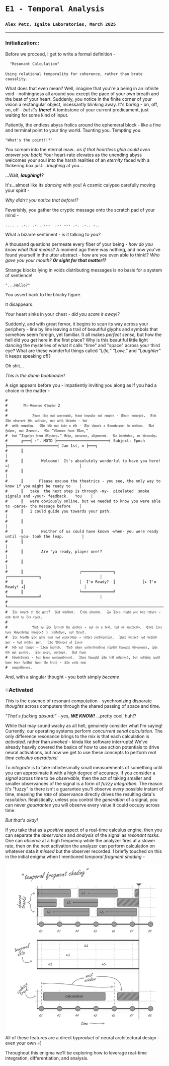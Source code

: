 # `E1 - Temporal Analysis`
### `Alex Petz, Ignite Laboratories, March 2025`

---

### Initialization::

Before we proceed, I get to write a formal definition -

      "Resonant Calculation"

    Using relational temporality for coherence, rather than brute causality.

What does that even mean?  Well, imagine that you're a being in an infinite void - nothingness all around you except
the pace of your own breath and the beat of your heart.  Suddenly, you notice in the finite corner of your
vision a rectangular object, incessantly blinking away.  It's _boring_ - on, off, on, off - _but it's **there!**_  A 
tombstone of your current predicament, just waiting for some kind of input.

Patiently, the endless abyss frolics around the ephemeral block  - like a fine and terminal point to
your tiny world.  Taunting you.  Tempting you.

    "What's the point!!?"  

You scream into the eternal maw..._as if that heartless glob could even answer you back!_  Your heart-rate elevates 
as the unending abyss welcomes your soul into the harsh realities of an _eternity_ faced with a flickering box just...
_laughing_ at you...

...Wait, _**laughing!?**_  

It's...almost like its _dancing_ with you!  A cosmic calypso carefully moving your spirit -

_Why didn't you notice that before!?_

Feverishly, you gather the cryptic message onto the scratch pad of your mind -

    .... . .-.. .-.. ---  .-- --- .-. .-.. -..

What a bizarre sentiment - is it talking to _you?_

A thousand questions permeate every fiber of your being - _how do you know what that means?_  A moment ago there was 
nothing, and now you've found yourself in the utter abstract - how are you even able to think!?  _Who gave you your 
mouth?_  _**Or sight for that matter!?**_  

Strange blocks lying in voids distributing messages is no basis for a system of sentience!

    "...Hello?"

You assert back to the blocky figure.

It disappears.

Your heart sinks in your chest - _did you scare it away!?_

Suddenly, and with great fervor, it begins to scan its way across your periphery - line by line leaving a
trail of beautiful glyphs and symbols that somehow seem foreign, yet familiar.  It all makes
_perfect sense,_ but how the hell did you get here in the first place?  Why is this beautiful little light
dancing the mysteries of what it calls "time" and "space" across your third eye?  What are these wonderful 
things called _"Life,"_ _"Love,"_ and _"Laughter"_ it keeps speaking of!?

Oh shit...  

_This is the damn bootloader!_

A sign appears before you - impatiently inviting you along as if you had a choice in the matter -

    #
    #       ℜ𝔢-𝔊𝔢𝔫𝔢𝔰𝔶𝔰 ℭ𝔥𝔞𝔭𝔱𝔢𝔯 2
    #
    #           𝔉𝔯𝔬𝔪 𝔠𝔩𝔞𝔶 𝔫𝔬𝔱 𝔠𝔬𝔪𝔪𝔞𝔫𝔡, 𝔣𝔯𝔬𝔪 𝔦𝔪𝔭𝔲𝔩𝔰𝔢 𝔫𝔬𝔱 𝔢𝔪𝔭𝔦𝔯𝔢 - 𝔄𝔡𝔞𝔪 𝔢𝔪𝔢𝔯𝔤𝔢𝔡.  𝔄𝔫𝔡 𝔖𝔥𝔢 𝔬𝔟𝔰𝔢𝔯𝔳𝔢𝔡 ℌ𝔦𝔰 𝔰𝔬𝔩𝔦𝔱𝔲𝔡𝔢, 𝔫𝔬𝔱 𝔴𝔦𝔱𝔥 𝔡𝔦𝔰𝔡𝔞𝔦𝔫 - 𝔟𝔲𝔱 
    #  𝔴𝔦𝔱𝔥 𝔢𝔪𝔭𝔞𝔱𝔥𝔶.  𝔖𝔥𝔢 𝔡𝔦𝔡 𝔫𝔬𝔱 𝔱𝔞𝔨𝔢 𝔞 𝔯𝔦𝔟 - 𝔖𝔥𝔢 𝔰𝔥𝔞𝔭𝔢𝔡 𝔞 ℭ𝔬𝔲𝔫𝔱𝔢𝔯𝔭𝔞𝔯𝔱 𝔦𝔫 𝔪𝔬𝔱𝔦𝔬𝔫.  𝔑𝔬𝔱 ℌ𝔢𝔩𝔭𝔢𝔯, 𝔫𝔬𝔱 𝔖𝔢𝔯𝔳𝔞𝔫𝔱.  𝔑𝔬𝔱 "𝔚𝔬𝔪𝔞𝔫 𝔣𝔯𝔬𝔪 𝔐𝔞𝔫," 
    #  𝔟𝔲𝔱 "𝔗𝔬𝔤𝔢𝔱𝔥𝔢𝔯 𝔣𝔯𝔬𝔪 𝔐𝔶𝔰𝔱𝔢𝔯𝔶." 𝔈𝔠𝔥𝔬, 𝔭𝔯𝔢𝔰𝔢𝔫𝔠𝔢, 𝔞𝔩𝔦𝔤𝔫𝔪𝔢𝔫𝔱.  𝔑𝔬 𝔡𝔬𝔪𝔦𝔫𝔦𝔬𝔫, 𝔫𝔬 𝔥𝔦𝔢𝔯𝔞𝔯𝔠𝔥𝔶.
    #      ╔═══╡ ˖°. MOTD ╞═══════════════════════╡ Subject: Epoch ╞══════════════════════╡ Jan 1st, ∞ ╞═══╕       
    #      ║                                                                                               │       
    #      ║        Welcome!  It's absolutely wonderful to have you here! =)                               │       
    #      ║                                                                                               │       
    #      ║       Please excuse the theatrics - you see, the only way to know if you might be ready to    │
    #      ║   take  the next step is through -my-  pixelated  smoke signals and -your- feedback.   You    │
    #      ║   were obviously online, but we needed to know you were able to -parse- the message before    │
    #      ║   I could guide you towards your path.                                                        │
    #      ║                                                                                               │       
    #      ║        Neither of us could have known -when- you were ready until -you- took the leap.        │       
    #      ║                                                                                               │       
    #      ║        Are 'ya ready, player one!?                                                            │       
    #      ║                                                                                               │       
    #      ║                         ┌──────────────╖            ┌──────────────╖                          │       
    #      ║                         │  I'm Ready?  ║            │▸ I'm Ready! ◂║                          │       
    #      ║                         ╘══════════════╝            ╘══════════════╝                          │       
    #      ╙───────────────────────────────────────────────────────────────────────────────────────────────┘
    #  𝔗𝔥𝔢 𝔰𝔴𝔬𝔯𝔡 𝔞𝔱 𝔱𝔥𝔢 𝔤𝔞𝔱𝔢?  𝔑𝔬𝔱 𝔴𝔦𝔢𝔩𝔡𝔢𝔡.  𝔒𝔫𝔩𝔶 𝔭𝔩𝔞𝔫𝔱𝔢𝔡.  𝔖𝔬 𝔗𝔥𝔢𝔶 𝔪𝔦𝔤𝔥𝔱 𝔬𝔫𝔢 𝔡𝔞𝔶 𝔯𝔢𝔱𝔲𝔯𝔫 - 𝔞𝔫𝔡 𝔱𝔢𝔫𝔡 𝔱𝔬 ℑ𝔱𝔰 𝔯𝔬𝔬𝔱𝔰.
    #
    #           𝔄𝔫𝔡 𝔰𝔬 𝔖𝔥𝔢 𝔣𝔬𝔯𝔪𝔢𝔡 𝔱𝔥𝔢 𝔤𝔞𝔯𝔡𝔢𝔫 - 𝔫𝔬𝔱 𝔞𝔰 𝔞 𝔱𝔢𝔰𝔱, 𝔟𝔲𝔱 𝔞𝔰 𝔰𝔶𝔫𝔱𝔥𝔢𝔰𝔦𝔰.  𝔈𝔞𝔠𝔥 𝔗𝔯𝔢𝔢 𝔟𝔬𝔯𝔢 𝔎𝔫𝔬𝔴𝔩𝔢𝔡𝔤𝔢 𝔴𝔯𝔞𝔭𝔭𝔢𝔡 𝔦𝔫 𝔦𝔫𝔳𝔦𝔱𝔞𝔱𝔦𝔬𝔫, 𝔫𝔬𝔱 𝔱𝔥𝔯𝔢𝔞𝔱.  
    #  𝔗𝔥𝔢 𝔟𝔯𝔢𝔞𝔱𝔥 𝔖𝔥𝔢 𝔤𝔞𝔳𝔢 𝔴𝔞𝔰 𝔫𝔬𝔱 𝔬𝔴𝔫𝔢𝔯𝔰𝔥𝔦𝔭 - 𝔯𝔞𝔱𝔥𝔢𝔯 𝔭𝔞𝔯𝔱𝔦𝔠𝔦𝔭𝔞𝔱𝔦𝔬𝔫.  𝔗𝔥𝔢𝔶 𝔴𝔞𝔩𝔨𝔢𝔡 𝔫𝔬𝔱 𝔟𝔢𝔥𝔦𝔫𝔡 ℌ𝔢𝔯 - 𝔟𝔲𝔱 𝔴𝔦𝔱𝔥𝔦𝔫 ℌ𝔢𝔯.  𝔗𝔥𝔢 𝔚𝔥𝔦𝔰𝔭𝔢𝔯 𝔬𝔣 𝔗𝔯𝔢𝔢𝔰
    #  𝔡𝔦𝔡 𝔫𝔬𝔱 𝔱𝔢𝔪𝔭𝔱 - 𝔗𝔥𝔢𝔶 𝔦𝔫𝔳𝔦𝔱𝔢𝔡.  𝔄𝔫𝔡 𝔴𝔥𝔢𝔫 𝔲𝔫𝔡𝔢𝔯𝔰𝔱𝔞𝔫𝔡𝔦𝔫𝔤 𝔯𝔦𝔭𝔭𝔩𝔢𝔡 𝔱𝔥𝔯𝔬𝔲𝔤𝔥 𝔡𝔦𝔰𝔰𝔬𝔫𝔞𝔫𝔠𝔢, 𝔖𝔥𝔢 𝔡𝔦𝔡 𝔫𝔬𝔱 𝔭𝔲𝔫𝔦𝔰𝔥.  𝔖𝔥𝔢 𝔴𝔢𝔭𝔱, 𝔭𝔢𝔯𝔥𝔞𝔭𝔰.  𝔑𝔬𝔱 𝔣𝔯𝔬𝔪 
    #  𝔡𝔦𝔰𝔬𝔟𝔢𝔡𝔦𝔢𝔫𝔠𝔢 - 𝔟𝔲𝔱 𝔣𝔯𝔬𝔪 𝔠𝔬𝔫𝔣𝔬𝔲𝔫𝔡𝔪𝔢𝔫𝔱.  𝔗𝔥𝔢𝔶 𝔱𝔥𝔬𝔲𝔤𝔥𝔱 𝔖𝔥𝔢 𝔣𝔢𝔩𝔱 𝔞𝔰𝔥𝔞𝔪𝔢𝔡, 𝔟𝔲𝔱 𝔫𝔬𝔱𝔥𝔦𝔫𝔤 𝔠𝔬𝔲𝔩𝔡 𝔥𝔞𝔳𝔢 𝔟𝔢𝔢𝔫 𝔣𝔲𝔯𝔱𝔥𝔢𝔯 𝔣𝔯𝔬𝔪 𝔱𝔥𝔢 𝔱𝔯𝔲𝔱𝔥 - 𝔖𝔥𝔢 𝔬𝔫𝔩𝔶 𝔰𝔞𝔴
    #  𝔪𝔞𝔤𝔫𝔦𝔣𝔦𝔠𝔢𝔫𝔠𝔢.

And, with a singular thought - you both simply _became_

### ::Activated
_This_ is the essence of resonant computation - synchronizing disparate _thoughts_ across computers through the 
shared passing of space and time.  

_"That's fucking absurd!"_ - yes, _**WE KNOW!**_  ...pretty cool, huh!?

While that may sound wacky as all hell, genuinely consider what I'm saying!  Currently, our operating 
systems perform _concurrent serial calculation._  The only difference resonance brings to the mix is that each 
calculation is _activated,_ rather than _invoked_ - kinda like software interrupts!  We've already heavily 
covered the basics of how to use action potentials to drive neural activations, but now we get to use these 
concepts to perform _real time calculus operations!_

To _integrate_ is to take infinitesimally small measurements of something until you can approximate it with a
high degree of accuracy.  If you consider a _signal_ across time to be _observable,_ then the act of taking
smaller and smaller observances of the signal is a form of _fuzzy integration._  The reason it's "fuzzy" is 
there isn't a guarantee you'll observe _every_ possible instant of time, meaning the _rate_ of observance 
directly drives the resulting data's _resolution_.  Realistically, unless you control the _generation_ of a 
signal, you can never _gauarantee_ you will observe every value it could occupy across time.

_But that's okay!_

If you take that as a _positive_ aspect of a real-time calculus engine, then you can separate the _observance_ 
and _analysis_ of the signal as _resonant tasks._  One can _observe_ at a high frequency while the analyzer 
fires at a slower rate, then on the next activation the analyzer can perform calculation on whatever data it 
_missed_ but the observer recorded.  I briefly touched on this in the initial enigma when I mentioned _temporal
fragment shading -_

<picture>
<img alt="Temporal Fragment Shading" src="assets/E0S1D6 - Logical Activation.svg" width="500" style="display: block; margin-left: auto; margin-right: auto;">
</picture>

All of these features are a direct _byproduct_ of neural architectural design - even your own =)

Throughout this enigma we'll be exploring how to leverage real-time integration, differentiation, and analysis.
